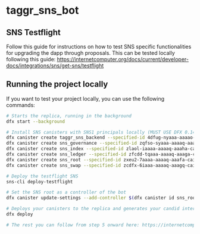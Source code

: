 # taggr_sns_bot

## SNS Testflight

Follow this guide for instructions on how to test SNS specific functionalities for upgrading the dapp through proposals. This can be tested locally following this guide: https://internetcomputer.org/docs/current/developer-docs/integrations/sns/get-sns/testflight

## Running the project locally

If you want to test your project locally, you can use the following commands:

```bash
# Starts the replica, running in the background
dfx start --background

# Install SNS canisters with SNS1 principals locally (MUST USE DFX 0.14.x+)
dfx canister create taggr_sns_backend --specified-id 4dfug-nyaaa-aaaao-aifia-cai
dfx canister create sns_governance --specified-id zqfso-syaaa-aaaaq-aaafq-cai
dfx canister create sns_index --specified-id zlaol-iaaaa-aaaaq-aaaha-cai
dfx canister create sns_ledger --specified-id zfcdd-tqaaa-aaaaq-aaaga-cai
dfx canister create sns_root --specified-id zxeu2-7aaaa-aaaaq-aaafa-cai
dfx canister create sns_swap --specified-id zcdfx-6iaaa-aaaaq-aaagq-cai

# Deploy the testflight SNS
sns-cli deploy-testflight

# Set the SNS root as a controller of the bot
dfx canister update-settings --add-controller $(dfx canister id sns_root) taggr_sns_backend

# Deploys your canisters to the replica and generates your candid interface
dfx deploy

# The rest you can follow from step 5 onward here: https://internetcomputer.org/docs/current/developer-docs/integrations/sns/get-sns/testflight/#7-test-executing-code-on-sns-managed-canisters-via-sns-proposals
```
